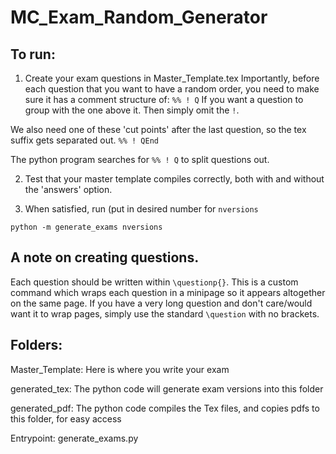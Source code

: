 # MC_Exam_Random_Generator


   ## To run:

   1. Create your exam questions in Master_Template.tex   Importantly, before each question that you want to have a random order, you need to make sure it has a comment structure of: `%% ! Q`
   If you want a question to group with the one above it. Then simply omit the `!`.

   We also need one of these 'cut points' after the last question, so the tex suffix gets separated out. `%% ! QEnd`

   The python program searches for `%% ! Q` to split questions out.

   2. Test that your master template compiles correctly, both with and without the 'answers' option.

   3. When satisfied, run (put in desired number for `nversions`
   ```
   python -m generate_exams nversions
   ```

   ## A note on creating questions.

   Each question should be written within `\questionp{}`. This is a custom command which wraps each question in a minipage so it appears altogether on the same page. If you have a very long question and don't care/would want it to wrap pages, simply use the standard `\question` with no brackets.

   
   ## Folders:

   Master_Template: Here is where you write your exam

   generated_tex: The python code will generate exam versions into this folder

   generated_pdf: The python code compiles the Tex files, and copies pdfs to this folder, for easy access



   Entrypoint: generate_exams.py